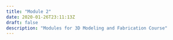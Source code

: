 ```yaml
---
title: "Module 2"
date: 2020-01-26T23:11:13Z
draft: false
description: "Modules for 3D Modeling and Fabrication Course"
---
```

